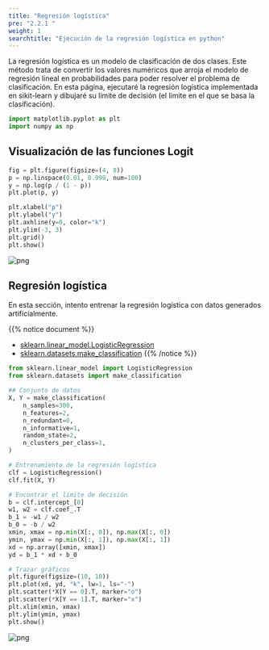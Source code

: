 ```yaml
---
title: "Regresión logística"
pre: "2.2.1 "
weight: 1
searchtitle: "Ejecución de la regresión logística en python"
---
```


<div class="pagetop-box">
    <p>La regresión logística es un modelo de clasificación de dos clases. Este método trata de convertir los valores numéricos que arroja el modelo de regresión lineal en probabilidades para poder resolver el problema de clasificación.
En esta página, ejecutaré la regresión logística implementada en sikit-learn y dibujaré su límite de decisión (el límite en el que se basa la clasificación).</p>
</div>

```python
import matplotlib.pyplot as plt
import numpy as np
```

## Visualización de las funciones Logit


```python
fig = plt.figure(figsize=(4, 8))
p = np.linspace(0.01, 0.999, num=100)
y = np.log(p / (1 - p))
plt.plot(p, y)

plt.xlabel("p")
plt.ylabel("y")
plt.axhline(y=0, color="k")
plt.ylim(-3, 3)
plt.grid()
plt.show()
```


    
![png](/images/basic/classification/Logistic_Regression_files/Logistic_Regression_4_0.png)
    


## Regresión logística

En esta sección, intento entrenar la regresión logística con datos generados artificialmente.

{{% notice document %}}
- [sklearn.linear_model.LogisticRegression](https://scikit-learn.org/stable/modules/generated/sklearn.linear_model.LogisticRegression.html)
- [sklearn.datasets.make_classification](https://scikit-learn.org/stable/modules/generated/sklearn.datasets.make_classification.html)
{{% /notice %}}


```python
from sklearn.linear_model import LogisticRegression
from sklearn.datasets import make_classification

## Conjunto de datos
X, Y = make_classification(
    n_samples=300,
    n_features=2,
    n_redundant=0,
    n_informative=1,
    random_state=2,
    n_clusters_per_class=1,
)

# Entrenamiento de la regresión logística
clf = LogisticRegression()
clf.fit(X, Y)

# Encontrar el límite de decisión
b = clf.intercept_[0]
w1, w2 = clf.coef_.T
b_1 = -w1 / w2
b_0 = -b / w2
xmin, xmax = np.min(X[:, 0]), np.max(X[:, 0])
ymin, ymax = np.min(X[:, 1]), np.max(X[:, 1])
xd = np.array([xmin, xmax])
yd = b_1 * xd + b_0

# Trazar gráficos
plt.figure(figsize=(10, 10))
plt.plot(xd, yd, "k", lw=1, ls="-")
plt.scatter(*X[Y == 0].T, marker="o")
plt.scatter(*X[Y == 1].T, marker="x")
plt.xlim(xmin, xmax)
plt.ylim(ymin, ymax)
plt.show()
```


![png](/images/basic/classification/Logistic_Regression_files/Logistic_Regression_6_0.png)
